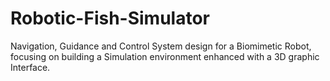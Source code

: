 # Robotic-Fish-Simulator
Navigation, Guidance and Control System design for a Biomimetic Robot, focusing on building a Simulation environment enhanced with a 3D graphic Interface.
